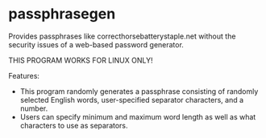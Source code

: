 # passphrasegen
Provides passphrases like correcthorsebatterystaple.net without the security issues of a web-based password generator.

THIS PROGRAM WORKS FOR LINUX ONLY!

Features:
- This program randomly generates a passphrase consisting of randomly selected English words, user-specified separator characters, and a number.
- Users can specify minimum and maximum word length as well as what characters to use as separators.
